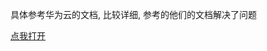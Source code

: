 具体参考华为云的文档, 比较详细, 参考的他们的文档解决了问题

[点我打开](https://support.huaweicloud.com/trouble-css/css_10_0042.html)